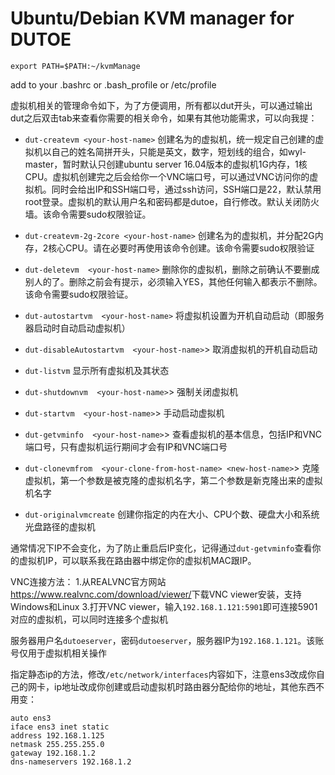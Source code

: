 # Ubuntu/Debian KVM manager for DUTOE

```shell
export PATH=$PATH:~/kvmManage
```
add to your .bashrc or .bash_profile or /etc/profile


虚拟机相关的管理命令如下，为了方便调用，所有都以dut开头，可以通过输出dut之后双击tab来查看你需要的相关命令，如果有其他功能需求，可以向我提：

* `dut-createvm <your-host-name>` 创建名为<your-host-name>的虚拟机，统一规定自己创建的虚拟机以自己的姓名简拼开头，只能是英文，数字，短划线的组合，如wyl-master，暂时默认只创建ubuntu server 16.04版本的虚拟机1G内存，1核CPU。虚拟机创建完之后会给你一个VNC端口号，可以通过VNC访问你的虚拟机。同时会给出IP和SSH端口号，通过ssh访问，SSH端口是22，默认禁用root登录。虚拟机的默认用户名和密码都是dutoe，自行修改。默认关闭防火墙。该命令需要sudo权限验证。
 
* `dut-createvm-2g-2core <your-host-name>`  创建名为<your-host-name>的虚拟机，并分配2G内存，2核心CPU。请在必要时再使用该命令创建。该命令需要sudo权限验证
 
* `dut-deletevm  <your-host-name>` 删除你的虚拟机，删除之前确认不要删成别人的了。删除之前会有提示，必须输入YES，其他任何输入都表示不删除。该命令需要sudo权限验证。
 
 
* `dut-autostartvm  <your-host-name>`  将虚拟机设置为开机自动启动（即服务器启动时自动启动虚拟机）
 
* `dut-disableAutostartvm  <your-host-name>`> 取消虚拟机的开机自动启动
 
* `dut-listvm`  显示所有虚拟机及其状态
 
* `dut-shutdownvm  <your-host-name>`>  强制关闭虚拟机
 
* `dut-startvm  <your-host-name>`> 手动启动虚拟机
 
* `dut-getvminfo  <your-host-name>`>  查看虚拟机的基本信息，包括IP和VNC端口号，只有虚拟机运行期间才会有IP和VNC端口号
 
* `dut-clonevmfrom  <your-clone-from-host-name> <new-host-name>`> 克隆虚拟机，第一个参数是被克隆的虚拟机名字，第二个参数是新克隆出来的虚拟机名字
 
* `dut-originalvmcreate`  创建你指定的内在大小、CPU个数、硬盘大小和系统光盘路径的虚拟机
 
通常情况下IP不会变化，为了防止重启后IP变化，记得通过`dut-getvminfo`查看你的虚拟机IP，可以联系我在路由器中绑定你的虚拟机MAC跟IP。

VNC连接方法：
1.从REALVNC官方网站<https://www.realvnc.com/download/viewer/>下载VNC viewer安装，支持Windows和Linux
3.打开VNC viewer，输入`192.168.1.121:5901`即可连接5901对应的虚拟机，可以同时连接多个虚拟机

服务器用户名`dutoeserver`，密码`dutoeserver`，服务器IP为`192.168.1.121`。该账号仅用于虚拟机相关操作

指定静态ip的方法，修改`/etc/network/interfaces`内容如下，注意ens3改成你自己的网卡，ip地址改成你创建或启动虚拟机时路由器分配给你的地址，其他东西不用变：
```
auto ens3
iface ens3 inet static
address 192.168.1.125
netmask 255.255.255.0
gateway 192.168.1.2
dns-nameservers 192.168.1.2
```

